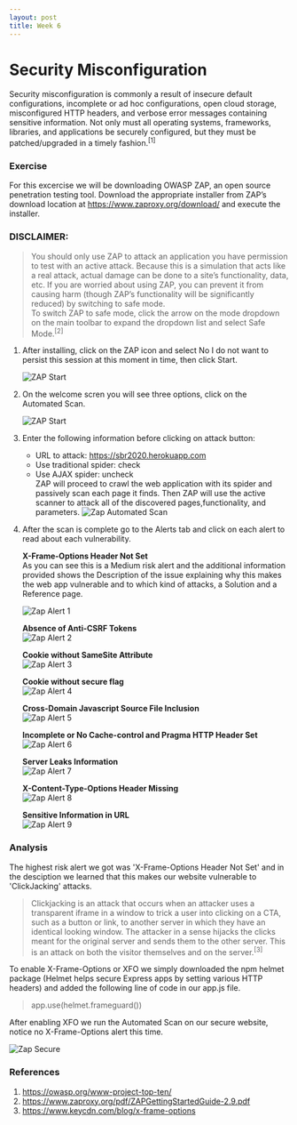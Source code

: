 ```yaml
---
layout: post
title: Week 6
---
```


# Security Misconfiguration
Security misconfiguration is commonly a result of insecure default configurations, incomplete or ad hoc configurations, open cloud storage, misconfigured HTTP headers, and verbose error messages containing sensitive information. Not only must all operating systems, frameworks, libraries, and applications be securely configured, but they must be patched/upgraded in a timely fashion.<sup>[1]</sup>

### Exercise
For this excercise we will be downloading OWASP ZAP, an open source penetration testing tool. Download the appropriate installer from ZAP’s download location at https://www.zaproxy.org/download/ and execute the installer.

### DISCLAIMER:    
> You should only use ZAP to attack an application you have permission to test with an active attack. Because this is a simulation that acts like a real attack, actual damage can be done to a site’s functionality, data, etc. If you are worried about using ZAP, you can prevent it from causing harm (though ZAP’s functionality will be significantly reduced) by switching to safe mode.     
> To switch ZAP to safe mode, click the arrow on the mode dropdown on the main toolbar to expand the dropdown list and select Safe Mode.<sup>[2]</sup>

1. After installing, click on the ZAP icon and select No I do not want to persist this session at this moment in time, then click Start.

   ![ZAP Start](/images/Start.JPG)

2. On the welcome scren you will see three options, click on the Automated Scan. 

   ![ZAP Start](/images/Welcome.JPG)
   
3. Enter the following information before clicking on attack button: 
    - URL to attack: https://sbr2020.herokuapp.com
    - Use traditional spider: check 
    - Use AJAX spider: uncheck   
ZAP will proceed to crawl the web application with its spider and passively scan each page it finds. Then ZAP will use the active    scanner to attack all of the discovered pages,functionality, and parameters.
    ![Zap Automated Scan](/images/Scan.JPG) 
    
 4. After the scan is complete go to the Alerts tab and click on each alert to read about each vulnerability. 
 
    **X-Frame-Options Header Not Set**    
    As you can see this is a Medium risk alert and the additional information provided shows the Description of the issue explaining why this makes the web app vulnerable and to which kind of attacks, a Solution and a Reference page.   
    
    ![Zap Alert 1](/images/Xframe.JPG) 
    
    **Absence of Anti-CSRF Tokens**  
    ![Zap Alert 2](/images/Tokens.JPG) 
    
    **Cookie without SameSite Attribute**  
    ![Zap Alert 3](/images/cookie.JPG)
    
    **Cookie without secure flag**  
    ![Zap Alert 4](/images/encrypt.JPG)
    
    **Cross-Domain Javascript Source File Inclusion**  
    ![Zap Alert 5](/images/crossDomain.JPG)
    
    **Incomplete or No Cache-control and Pragma HTTP Header Set**  
    ![Zap Alert 6](/images/no-Cache.JPG)
    
    **Server Leaks Information**  
    ![Zap Alert 7](/images/Leak.JPG)
    
    **X-Content-Type-Options Header Missing**  
    ![Zap Alert 8](/images/Sniffing.JPG)
    
    **Sensitive Information in URL**  
    ![Zap Alert 9](/images/Information.JPG)   


### Analysis
The highest risk alert we got was 'X-Frame-Options Header Not Set' and in the desciption we learned that this makes our website vulnerable to 'ClickJacking' attacks.    
> Clickjacking is an attack that occurs when an attacker uses a transparent iframe in a window to trick a user into clicking on a CTA, such as a button or link, to another server in which they have an identical looking window. The attacker in a sense hijacks the clicks meant for the original server and sends them to the other server. This is an attack on both the visitor themselves and on the server.<sup>[3]</sup>    

To enable X-Frame-Options or XFO we simply downloaded the npm helmet package (Helmet helps secure Express apps by setting various HTTP headers)  and added the following line of code in our app.js file.    
> app.use(helmet.frameguard())

After enabling XFO we run the Automated Scan on our secure website, notice no X-Frame-Options alert this time.

   ![Zap Secure](/images/Hardened.JPG)   


### References
1. https://owasp.org/www-project-top-ten/  
2. https://www.zaproxy.org/pdf/ZAPGettingStartedGuide-2.9.pdf
3. https://www.keycdn.com/blog/x-frame-options
